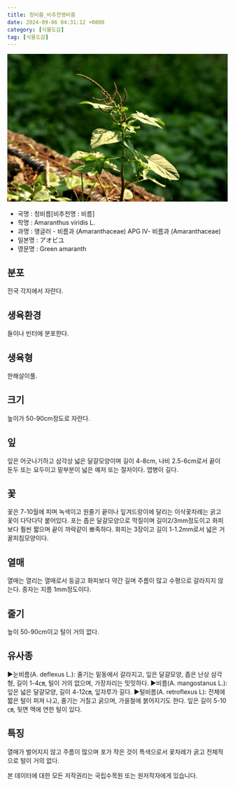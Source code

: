 ```yaml
---
title: 청비름_비추천명비름
date: 2024-09-06 04:31:12 +0800
category: [식물도감]
tag: [식물도감]
---
```




![청비름[비추천명 : 비름]](/assets/img/fileUpload/plants/basic/Amaranthaceae/Amaranthus/13275/13275_1_th2.JPG)
- 국명 : 청비름[비추천명 : 비름]
- 학명 : Amaranthus viridis L.
- 과명 : 앵글러 - 비름과 (Amaranthaceae) APG Ⅳ- 비름과 (Amaranthaceae)
- 일본명 : アオビユ
- 영문명 : Green amaranth


## 분포
전국 각지에서 자란다.
## 생육환경
들이나 빈터에 분포한다.
## 생육형
한해살이풀.
## 크기
높이가 50-90cm정도로 자란다.
## 잎
잎은 어긋나기하고 삼각상 넓은 달걀모양이며 길이 4-8cm, 나비 2.5-6cm로서 끝이 둔두 또는 요두이고 밑부분이 넓은 예저 또는 절저이다. 엽병이 길다.
## 꽃
꽃은 7-10월에 피며 녹색이고 원줄기 끝이나 잎겨드랑이에 달리는 이삭꽃차례는 굵고 꽃이 다닥다닥 붙어있다. 포는 좁은 달걀모양으로 막질이며 길이2/3mm정도이고 화피보다 훨씬 짧으며 끝이 까락같이 뾰족하다. 화피는 3장이고 길이 1-1.2mm로서 넓은 거꿀피침모양이다.
## 열매
열매는 열리는 열매로서 둥글고 화피보다 약간 길며 주름이 많고 수평으로 갈라지지 않는다. 종자는 지름 1mm정도이다.
## 줄기
높이 50-90cm이고 털이 거의 없다.
## 유사종
▶눈비름(A. deflexus L.): 줄기는 밑동에서 갈라지고, 잎은 달걀모양, 좁은 난상 삼각형, 길이 1-4㎝, 털이 거의 없으며, 가장자리는 밋밋하다. 
▶비름(A. mangostanus L.): 잎은 넓은 달걀모양, 길이 4-12㎝, 잎자루가 길다.
▶털비름(A. retroflexus L): 전체에 짧은 털이 퍼져 나고, 줄기는 거칠고 굵으며, 가을철에 붉어지기도 한다. 잎은 길이 5-10㎝, 뒷면 맥에 연한 털이 있다.
## 특징
열매가 벌어지지 않고 주름이 많으며 포가 작은 것이 특색으로서 꽃차례가 굵고 전체적으로 털이 거의 없다.






본 데이터에 대한 모든 저작권리는 국립수목원 또는 원저작자에게 있습니다.

